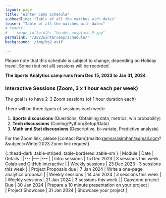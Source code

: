 ```yaml
---
layout: page
title: "Winter Camp Schedule"
subheadline: "Table of all the matches with dates"
teaser: "Table of all the matches with dates"
# header:
#    image_fullwidth: "header_unsplash_9.jpg"
permalink: "/2023wintercamp/schedule/"
background: '/img/bg2.avif'

---
```


Please note that this schedule is subject to change, depending on Holiday travel.
Some (but not all) sessions will be recorded.

**The Sports Analytics camp runs from Dec 15, 2023 to Jan 31, 2024**

### Interactive Sessions (Zoom, 3 x 1 hour each per week) 

The goal is to have 2-3 Zoom sessions (of 1 hour duration each)

There will be three types of sessions each week:
1. **Sports discussions** (Questions, Obtaining data, metrics, win probability)
2. **Tech discussions** (Coding/Python/Setup/Data)
3. **Math and Stat discussions** (Descriptive, bi-variate, Predictive analysis)

For the Zoom link, please [contact Ram](mailto:ramnarasimhan@gmail.com?&subject=Winter2023 Zoom link request).

{:.thead-dark .table-striped .table-bordered .table-sm }
|   Module	| Date  	| Details   	|
|---	|---	|---	|
|   Intro sessions	|  15 Dec 2023 	| 3 sessions this week. Colab and GitHub interactive   	|
|   Weekly sessions	|  23 Dec 2023 	| 3 sessions this week   	|
|  Project Proposals due     |  7 Jan 2024 	|   Write a one-page analytics proposal	|
|   Weekly sessions	|  14 Jan 2024 	| 3 sessions this week   	|
|   Weekly sessions	|  21 Jan 2024 	| 3 sessions this week   	|
|  Capstone project Due	| 30 Jan 2024  	| Prepare a 10 minute presentation on your project   	|  	
|  Project Showcase 	| 31 Jan 2024  	| Showcase your project |